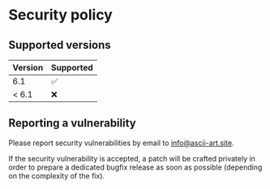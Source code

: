 # Security policy

## Supported versions

| Version       | Supported          |
| ------------- | ------------------ |
| 6.1           | :white_check_mark: |
| < 6.1         | :x:                |

## Reporting a vulnerability

Please report security vulnerabilities by email to [info@ascii-art.site](mailto:info@ascii-art.site "info@ascii-art.site").

If the security vulnerability is accepted, a patch will be crafted privately
in order to prepare a dedicated bugfix release as soon as possible (depending
on the complexity of the fix).